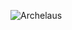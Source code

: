 ![Archelaus](https://github.com/yuankong666/Ultimate-RAT-Collection/assets/128066597/98c5b050-38a9-45fb-8467-99c581ee1786)
